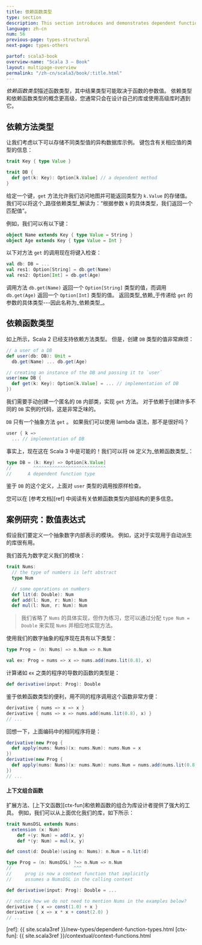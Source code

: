 ```yaml
---
title: 依赖函数类型
type: section
description: This section introduces and demonstrates dependent function types in Scala 3.
language: zh-cn
num: 56
previous-page: types-structural
next-page: types-others

partof: scala3-book
overview-name: "Scala 3 — Book"
layout: multipage-overview
permalink: "/zh-cn/scala3/book/:title.html"
---
```



*依赖函数类型*描述函数类型，其中结果类型可能取决于函数的参数值。
依赖类型和依赖函数类型的概念更高级，您通常只会在设计自己的库或使用高级库时遇到它。

## 依赖方法类型

让我们考虑以下可以存储不同类型值的异构数据库示例。
键包含有关相应值的类型的信息：

```scala
trait Key { type Value }

trait DB {
  def get(k: Key): Option[k.Value] // a dependent method
}
```

给定一个键，`get` 方法允许我们访问地图并可能返回类型为 `k.Value` 的存储值。
我们可以将这个_路径依赖类型_解读为：“根据参数 `k` 的具体类型，我们返回一个匹配值”。

例如，我们可以有以下键：

```scala
object Name extends Key { type Value = String }
object Age extends Key { type Value = Int }
```

以下对方法 `get` 的调用现在将键入检查：

```scala
val db: DB = ...
val res1: Option[String] = db.get(Name)
val res2: Option[Int] = db.get(Age)
```

调用方法 `db.get(Name)` 返回一个 `Option[String]` 类型的值，而调用 `db.get(Age)` 返回一个 `Option[Int]` 类型的值。
返回类型_依赖_于传递给 `get` 的参数的具体类型---因此名称为_依赖类型_。

## 依赖函数类型

如上所示，Scala 2 已经支持依赖方法类型。
但是，创建 `DB` 类型的值非常麻烦：

```scala
// a user of a DB
def user(db: DB): Unit =
  db.get(Name) ... db.get(Age)

// creating an instance of the DB and passing it to `user`
user(new DB {
  def get(k: Key): Option[k.Value] = ... // implementation of DB
})
```

我们需要手动创建一个匿名的 `DB` 内部类，实现 `get` 方法。
对于依赖于创建许多不同的 `DB` 实例的代码，这是非常乏味的。

 `DB` 只有一个抽象方法 `get` 。
如果我们可以使用 lambda 语法，那不是很好吗？

```scala
user { k =>
  ... // implementation of DB
```

事实上，现在这在 Scala 3 中是可能的！我们可以将 `DB` 定义为_依赖函数类型_：

```scala
type DB = (k: Key) => Option[k.Value]
//        ^^^^^^^^^^^^^^^^^^^^^^^^^^^
//      A dependent function type
```

鉴于 `DB` 的这个定义，上面对 `user` 类型的调用按原样检查。

您可以在 [参考文档][ref] 中阅读有关依赖函数类型内部结构的更多信息。

## 案例研究：数值表达式

假设我们要定义一个抽象数字内部表示的模块。
例如，这对于实现用于自动派生的库很有用。

我们首先为数字定义我们的模块：

```scala
trait Nums:
  // the type of numbers is left abstract
  type Num

  // some operations on numbers
  def lit(d: Double): Num
  def add(l: Num, r: Num): Num
  def mul(l: Num, r: Num): Num
```

> 我们省略了 `Nums` 的具体实现，但作为练习，您可以通过分配 `type Num = Double` 来实现 `Nums` 并相应地实现方法。

使用我们的数字抽象的程序现在具有以下类型：

```scala
type Prog = (n: Nums) => n.Num => n.Num

val ex: Prog = nums => x => nums.add(nums.lit(0.8), x)
```

计算诸如 `ex` 之类的程序的导数的函数的类型是：

```scala
def derivative(input: Prog): Double
```

鉴于依赖函数类型的便利，用不同的程序调用这个函数非常方便：

```scala
derivative { nums => x => x }
derivative { nums => x => nums.add(nums.lit(0.8), x) }
// ...
```

回想一下，上面编码中的相同程序将是：

```scala
derivative(new Prog {
  def apply(nums: Nums)(x: nums.Num): nums.Num = x
})
derivative(new Prog {
  def apply(nums: Nums)(x: nums.Num): nums.Num = nums.add(nums.lit(0.8), x)
})
// ...
```

#### 上下文组合函数

扩展方法、[上下文函数][ctx-fun]和依赖函数的组合为库设计者提供了强大的工具。
例如，我们可以从上面优化我们的库，如下所示：

```scala
trait NumsDSL extends Nums:
  extension (x: Num)
    def +(y: Num) = add(x, y)
    def *(y: Num) = mul(x, y)

def const(d: Double)(using n: Nums): n.Num = n.lit(d)

type Prog = (n: NumsDSL) ?=> n.Num => n.Num
//                       ^^^
//     prog is now a context function that implicitly
//     assumes a NumsDSL in the calling context

def derivative(input: Prog): Double = ...

// notice how we do not need to mention Nums in the examples below?
derivative { x => const(1.0) + x }
derivative { x => x * x + const(2.0) }
// ...
```


[ref]: {{ site.scala3ref }}/new-types/dependent-function-types.html
[ctx-fun]: {{ site.scala3ref }}/contextual/context-functions.html
